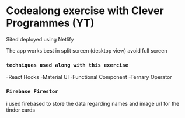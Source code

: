 # Codealong exercise with Clever Programmes (YT)

Sited deployed using Netlify

The app works best in split screen (desktop view) avoid full screen

### `techniques used along with this exercise `

-React Hooks
-Material UI
-Functional Component
-Ternary Operator

### `Firebase Firestor`

i used firebased to store the data regarding names and image url for the tinder cards
